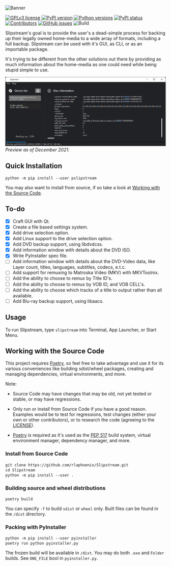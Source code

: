 ![Banner](https://rawcdn.githack.com/rlaphoenix/Slipstream/e02cfd1174b209b76904130229eacc62ae7a6c5c/docs/images/banner.png)

[![GPLv3 license](https://img.shields.io/badge/license-GPLv3-blue)](https://github.com/rlaphoenix/Slipstream/blob/master/LICENSE)
[![PyPI version](https://img.shields.io/pypi/v/pslipstream)](https://pypi.python.org/pypi/pslipstream)
[![Python versions](https://img.shields.io/pypi/pyversions/pslipstream)](https://pypi.python.org/pypi/pslipstream)
[![PyPI status](https://img.shields.io/pypi/status/pslipstream)](https://pypi.python.org/pypi/pslipstream)
[![Contributors](https://img.shields.io/github/contributors/rlaphoenix/Slipstream)](https://github.com/rlaphoenix/Slipstream/graphs/contributors)
[![GitHub issues](https://img.shields.io/github/issues/rlaphoenix/Slipstream)](https://github.com/rlaphoenix/Slipstream/issues)
![Build](https://github.com/rlaphoenix/Slipstream/workflows/Build/badge.svg?branch=master)

Slipstream's goal is to provide the user's a dead-simple process for backing up their legally owned home-media to a
wide array of formats, including a full backup. Slipstream can be used with it's GUI, as CLI, or as an importable
package.

It's trying to be different from the other solutions out there by providing as much information about the home-media
as one could need while being stupid simple to use.

![Preview](docs/images/preview.png)  
*Preview as of December 2021.*

## Quick Installation

    python -m pip install --user pslipstream

You may also want to install from source, if so take a look at [Working with the Source Code](#working-with-the-source-code).

## To-do

- [X] Craft GUI with Qt.
- [x] Create a file based settings system.
- [x] Add drive selection option.
- [X] Add Linux support to the drive selection option.
- [X] Add DVD backup support, using libdvdcss.
- [X] Add information window with details about the DVD ISO.
- [x] Write PyInstaller spec file.
- [ ] Add information window with details about the DVD-Video data, like Layer count, titles, languages, subtitles, codecs, e.t.c.
- [ ] Add support for remuxing to Matroska Video (MKV) with MKVToolnix.
- [ ] Add the ability to choose to remux by Title ID's.
- [ ] Add the ability to choose to remux by VOB ID, and VOB CELL's.
- [ ] Add the ability to choose which tracks of a title to output rather than all available.
- [ ] Add Blu-ray backup support, using libaacs.

## Usage

To run Slipstream, type `slipstream` into Terminal, App Launcher, or Start Menu.

## Working with the Source Code

This project requires [Poetry], so feel free to take advantage and use it for its various conveniences like
building sdist/wheel packages, creating and managing dependencies, virtual environments, and more.

Note:

- Source Code may have changes that may be old, not yet tested or stable, or may have regressions.
- Only run or install from Source Code if you have a good reason. Examples would be to test for regressions, test
  changes (either your own or other contributors), or to research the code (agreeing to the [LICENSE](LICENSE)).
- [Poetry] is required as it's used as the [PEP 517] build system, virtual environment manager, dependency manager,
  and more.

  [Poetry]: <https://python-poetry.org/docs/#installation>
  [PEP 517]: <https://www.python.org/dev/peps/pep-0517>

### Install from Source Code

    git clone https://github.com/rlaphoenix/Slipstream.git
    cd Slipstream
    python -m pip install --user .

### Building source and wheel distributions

    poetry build

You can specify `-f` to build `sdist` or `wheel` only. Built files can be found in the `/dist` directory.

### Packing with PyInstaller

    python -m pip install --user pyinstaller
    poetry run python pyinstaller.py

The frozen build will be available in `/dist`. You may do both `.exe` and `Folder` builds. See `ONE_FILE` bool in `pyinstaller.py`.
